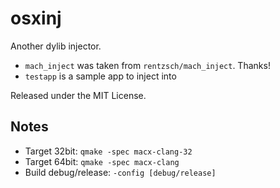 osxinj
======

Another dylib injector.

- `mach_inject` was taken from `rentzsch/mach_inject`. Thanks!
- `testapp` is a sample app to inject into

Released under the MIT License.

Notes
-----

- Target 32bit: `qmake -spec macx-clang-32`
- Target 64bit: `qmake -spec macx-clang`
- Build debug/release: `-config [debug/release]`